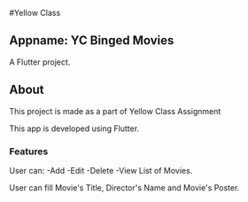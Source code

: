 

#Yellow Class
## Appname: YC Binged Movies 
A Flutter project.

## About

This project is made as a part of Yellow Class Assignment 

This app is developed using Flutter.
### Features
User can:
  -Add
  -Edit
  -Delete
  -View List of
Movies.

User can fill Movie's Title, Director's Name and Movie's Poster.
